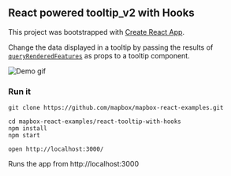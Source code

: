 React powered tooltip_v2 with Hooks
---

This project was bootstrapped with [Create React App](https://github.com/facebook/create-react-app).

Change the data displayed in a tooltip by passing the results of [`queryRenderedFeatures`](https://www.mapbox.com/mapbox-gl-js/api/#map#queryrenderedfeatures) as props to a tooltip component.

![Demo gif](https://i.imgur.com/CoKbiP4.gif)

### Run it

    git clone https://github.com/mapbox/mapbox-react-examples.git

    cd mapbox-react-examples/react-tooltip-with-hooks
    npm install
    npm start

    open http://localhost:3000/


Runs the app from http://localhost:3000